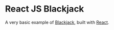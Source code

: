 # React JS Blackjack 

A very basic example of [Blackjack](https://en.wikipedia.org/wiki/Blackjack), built with [React](https://facebook.github.io/react/).
